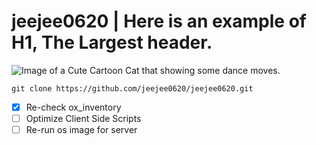 # <h1> jeejee0620 | Here is an example of H1, The Largest header.
![Image of a Cute Cartoon Cat that showing some dance moves.](https://static.vecteezy.com/system/resources/previews/002/155/956/large_2x/cute-and-happy-little-cat-cartoon-illustration-vector.jpg)
```
git clone https://github.com/jeejee0620/jeejee0620.git
```
- [x] Re-check ox_inventory
- [ ] Optimize Client Side Scripts
- [ ] Re-run os image for server

